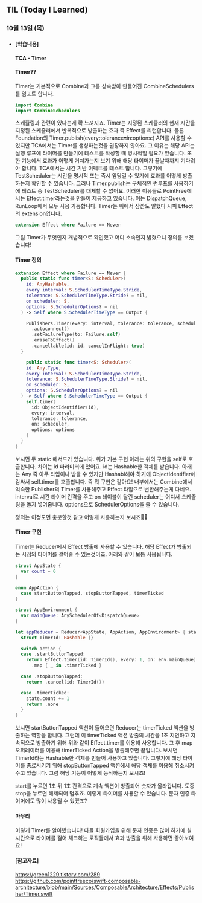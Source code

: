 ## TIL (Today I Learned)

### 10월 13일 (목)    

- #### [학습내용] 
    #### TCA - Timer

    #### Timer??   

    Timer는 기본적으로 Combine과 그를 상속받아 만들어진 CombineSchedulers를 임포트 합니다.
    ```swift
    import Combine
    import CombineSchedulers
    ```
    스케쥴링과 관련이 있다는게 확 느껴지죠.
    Timer는 지정된 스케쥴러의 현재 시간을 지정된 스케쥴러에서 반복적으로 방출하는 효과 즉 Effect를 리턴합니다.
    물론 Foundation의 Timer.publish(every:tolerance:on:in:options:) API를 사용할 수 있지만 TCA에서는 Timer를 생성하는것을 권장하지 않아요.
    그 이유는 해당 API는 실행 루프에 타이머를 만들기에 테스트를 작성할 때 명시적일 필요가 있습니다.
    또한 기능에서 효과가 어떻게 거쳐가는지 보기 위해 해당 타이머가 끝날때까지 기다려야 합니다.
    TCA에서는 시간 기반 이펙트를 테스트 합니다.
    그렇기에 TestScheduler는 시간을 명시적 또는 즉시 앞당길 수 있기에 효과를 어떻게 방출하는지 확인할 수 있습니다.
    그러나 Timer.publish는 구체적인 런루프를 사용하기에 테스트 중 TestScheduler를 대체할 수 없어요.
    이러한 이유들로 PointFree에서는 Effect.timer라는것을 만들어 제공하고 있습니다.
    이는 DispatchQueue, RunLoop에서 모두 사용 가능합니다.
    Timer는 위에서 잠깐도 말했다 시피 Effect의 extension입니다.
    ```swift
    extension Effect where Failure == Never
    ```

    그럼 Timer가 무엇인지 개념적으로 확인했고 어디 소속인지 밝혔으니 정의를 보겠습니다!

    #### Timer 정의
    ```swift
    extension Effect where Failure == Never {
      public static func timer<S: Scheduler>(
        id: AnyHashable,
        every interval: S.SchedulerTimeType.Stride,
        tolerance: S.SchedulerTimeType.Stride? = nil,
        on scheduler: S,
        options: S.SchedulerOptions? = nil
      ) -> Self where S.SchedulerTimeType == Output {

        Publishers.Timer(every: interval, tolerance: tolerance, scheduler: scheduler, options: options)
          .autoconnect()
          .setFailureType(to: Failure.self)
          .eraseToEffect()
          .cancellable(id: id, cancelInFlight: true)
      }

        public static func timer<S: Scheduler>(
        id: Any.Type,
        every interval: S.SchedulerTimeType.Stride,
        tolerance: S.SchedulerTimeType.Stride? = nil,
        on scheduler: S,
        options: S.SchedulerOptions? = nil
      ) -> Self where S.SchedulerTimeType == Output {
        self.timer(
          id: ObjectIdentifier(id),
          every: interval,
          tolerance: tolerance,
          on: scheduler,
          options: options
        )
      }
    }
    ```
    보시면 두 static 메서드가 있습니다.
    위가 기본 구현 아래는 위의 구현을 self로 호출합니다.
    차이는 id 파라미터에 있어요.
    id는 Hashable한 객체를 받습니다.
    아래는 Any 즉 아무 타입이나 받을 수 있지만 Hashabl해야 하기에 ObjectIdentifier에 감싸서 self.timer를 호출합니다.
    즉 뭐 구현은 같아요!
    내부에서는 Combine에서 익숙한 Publisher의 Timer를 사용해주고 Effect 타입으로 변환해주는게 다네요.
    interval로 시간 타이머 간격을 주고 on 레이블이 달린 scheduler는 어디서 스케쥴링을 돌지 넣어줍니다.
    options으로 SchedulerOptions을 줄 수 있습니다.

    정의는 이정도면 충분할것 같고 어떻게 사용하는지 보시죠🕺🏻

    #### Timer 구현

    Timer는 Reducer에서 Effect 방출에 사용할 수 있습니다.
    해당 Effect가 방출되는 시점의 타이머를 걸어줄 수 있는것이죠.
    아래와 같이 보통 사용됩니다.
    ```swift
    struct AppState {
      var count = 0
    }

    enum AppAction {
      case startButtonTapped, stopButtonTapped, timerTicked
    }

    struct AppEnvironment {
      var mainQueue: AnySchedulerOf<DispatchQueue>
    }

    let appReducer = Reducer<AppState, AppAction, AppEnvironment> { state, action, env in
      struct TimerId: Hashable {}

      switch action {
      case .startButtonTapped:
        return Effect.timer(id: TimerId(), every: 1, on: env.mainQueue)
          .map { _ in .timerTicked }

      case .stopButtonTapped:
        return .cancel(id: TimerId())

      case .timerTicked:
        state.count += 1
        return .none
      }
    }
    ```
    보시면 startButtonTapped 액션이 들어오면 Reducer는 timerTicked 액션을 방출하는 역할을 합니다.
    그런데 이 timerTicked 액션 방출의 시간을 1초 지연하고 지속적으로 방출하기 위해 위와 같이 Effect.timer를 이용해 사용합니다.
    그 후 map 오퍼레이터를 이용해 timerTicked Action을 방출해주면 끝입니다.
    보시면 TimerId라는 Hashable한 객체를 만들어 사용하고 있습니다.
    그렇기에 해당 타이머를 종료시키기 위해 stopButtonTapped 액션에서 해당 객체를 이용해 취소시켜주고 있습니다.
    그럼 해당 기능이 어떻게 동작하는지 보시죠!

    start를 누르면 1초 뒤 1초 간격으로 계속 액션이 방출되어 숫자가 올라갑니다.
    도중 stop을 누르면 해제되어 멈추죠.
    이렇게 타이머를 사용할 수 있습니다.
    문자 인증 타이머에도 많이 사용될 수 있겠죠?

    #### 마무리

    이렇게 Timer를 알아봤습니다!
    다들 회원가입을 위해 문자 인증은 많이 하기에 실시간으로 타이머를 걸어 체크하는 로직들에서 효과 방출을 위해 사용하면 좋아보여요!

    #### [참고자료]
    https://green1229.tistory.com/289    
    https://github.com/pointfreeco/swift-composable-architecture/blob/main/Sources/ComposableArchitecture/Effects/Publisher/Timer.swift   
